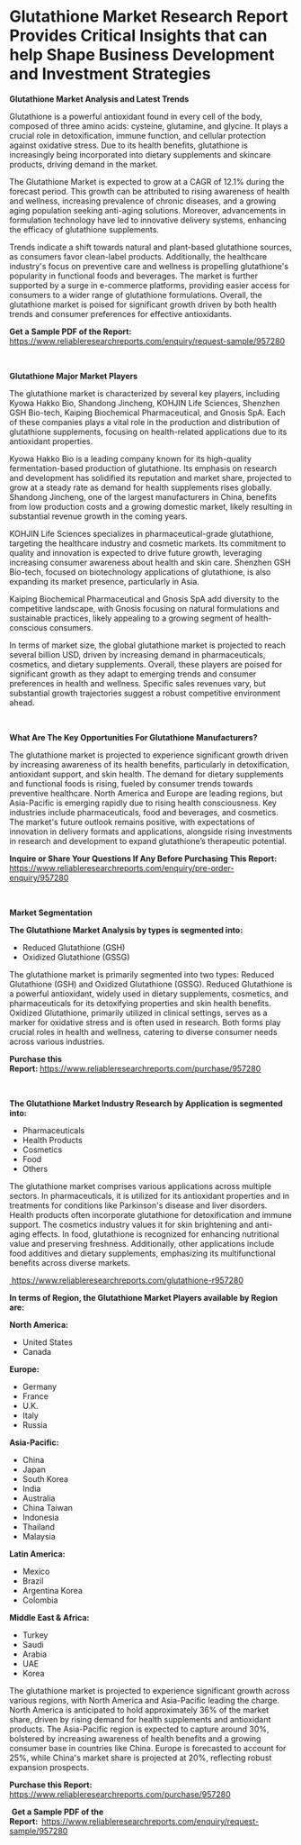 <p><h1>Glutathione Market Research Report Provides Critical Insights that can help Shape Business Development and Investment Strategies</h1></p><p><strong>Glutathione Market Analysis and Latest Trends</strong></p>
<p><p>Glutathione is a powerful antioxidant found in every cell of the body, composed of three amino acids: cysteine, glutamine, and glycine. It plays a crucial role in detoxification, immune function, and cellular protection against oxidative stress. Due to its health benefits, glutathione is increasingly being incorporated into dietary supplements and skincare products, driving demand in the market.</p><p>The Glutathione Market is expected to grow at a CAGR of 12.1% during the forecast period. This growth can be attributed to rising awareness of health and wellness, increasing prevalence of chronic diseases, and a growing aging population seeking anti-aging solutions. Moreover, advancements in formulation technology have led to innovative delivery systems, enhancing the efficacy of glutathione supplements. </p><p>Trends indicate a shift towards natural and plant-based glutathione sources, as consumers favor clean-label products. Additionally, the healthcare industry's focus on preventive care and wellness is propelling glutathione's popularity in functional foods and beverages. The market is further supported by a surge in e-commerce platforms, providing easier access for consumers to a wider range of glutathione formulations. Overall, the glutathione market is poised for significant growth driven by both health trends and consumer preferences for effective antioxidants.</p></p>
<p><strong>Get a Sample PDF of the Report:&nbsp;</strong> <a href="https://www.reliableresearchreports.com/enquiry/request-sample/957280?utm_campaign=2753&utm_medium=2&utm_source=Github&utm_content=ia&utm_term=19042025&utm_id=glutathione">https://www.reliableresearchreports.com/enquiry/request-sample/957280</a></p>
<p>&nbsp;</p>
<p><strong>Glutathione Major Market Players</strong></p>
<p><p>The glutathione market is characterized by several key players, including Kyowa Hakko Bio, Shandong Jincheng, KOHJIN Life Sciences, Shenzhen GSH Bio-tech, Kaiping Biochemical Pharmaceutical, and Gnosis SpA. Each of these companies plays a vital role in the production and distribution of glutathione supplements, focusing on health-related applications due to its antioxidant properties. </p><p>Kyowa Hakko Bio is a leading company known for its high-quality fermentation-based production of glutathione. Its emphasis on research and development has solidified its reputation and market share, projected to grow at a steady rate as demand for health supplements rises globally. Shandong Jincheng, one of the largest manufacturers in China, benefits from low production costs and a growing domestic market, likely resulting in substantial revenue growth in the coming years.</p><p>KOHJIN Life Sciences specializes in pharmaceutical-grade glutathione, targeting the healthcare industry and cosmetic markets. Its commitment to quality and innovation is expected to drive future growth, leveraging increasing consumer awareness about health and skin care. Shenzhen GSH Bio-tech, focused on biotechnology applications of glutathione, is also expanding its market presence, particularly in Asia.</p><p>Kaiping Biochemical Pharmaceutical and Gnosis SpA add diversity to the competitive landscape, with Gnosis focusing on natural formulations and sustainable practices, likely appealing to a growing segment of health-conscious consumers.</p><p>In terms of market size, the global glutathione market is projected to reach several billion USD, driven by increasing demand in pharmaceuticals, cosmetics, and dietary supplements. Overall, these players are poised for significant growth as they adapt to emerging trends and consumer preferences in health and wellness. Specific sales revenues vary, but substantial growth trajectories suggest a robust competitive environment ahead.</p></p>
<p>&nbsp;</p>
<p><strong>What Are The Key Opportunities For Glutathione Manufacturers?</strong></p>
<p><p>The glutathione market is projected to experience significant growth driven by increasing awareness of its health benefits, particularly in detoxification, antioxidant support, and skin health. The demand for dietary supplements and functional foods is rising, fueled by consumer trends towards preventive healthcare. North America and Europe are leading regions, but Asia-Pacific is emerging rapidly due to rising health consciousness. Key industries include pharmaceuticals, food and beverages, and cosmetics. The market's future outlook remains positive, with expectations of innovation in delivery formats and applications, alongside rising investments in research and development to expand glutathione’s therapeutic potential.</p></p>
<p><strong>Inquire or Share Your Questions If Any Before Purchasing This Report:</strong> <a href="https://www.reliableresearchreports.com/enquiry/pre-order-enquiry/957280?utm_campaign=2753&utm_medium=2&utm_source=Github&utm_content=ia&utm_term=19042025&utm_id=glutathione">https://www.reliableresearchreports.com/enquiry/pre-order-enquiry/957280</a></p>
<p>&nbsp;</p>
<p><strong>Market Segmentation</strong></p>
<p><strong>The Glutathione Market Analysis by types is segmented into:</strong></p>
<p><ul><li>Reduced Glutathione (GSH)</li><li>Oxidized Glutathione (GSSG)</li></ul></p>
<p><p>The glutathione market is primarily segmented into two types: Reduced Glutathione (GSH) and Oxidized Glutathione (GSSG). Reduced Glutathione is a powerful antioxidant, widely used in dietary supplements, cosmetics, and pharmaceuticals for its detoxifying properties and skin health benefits. Oxidized Glutathione, primarily utilized in clinical settings, serves as a marker for oxidative stress and is often used in research. Both forms play crucial roles in health and wellness, catering to diverse consumer needs across various industries.</p></p>
<p><strong>Purchase this Report:&nbsp;</strong><a href="https://www.reliableresearchreports.com/purchase/957280?utm_campaign=2753&utm_medium=2&utm_source=Github&utm_content=ia&utm_term=19042025&utm_id=glutathione">https://www.reliableresearchreports.com/purchase/957280</a></p>
<p>&nbsp;</p>
<p><strong>The Glutathione Market Industry Research by Application is segmented into:</strong></p>
<p><ul><li>Pharmaceuticals</li><li>Health Products</li><li>Cosmetics</li><li>Food</li><li>Others</li></ul></p>
<p><p>The glutathione market comprises various applications across multiple sectors. In pharmaceuticals, it is utilized for its antioxidant properties and in treatments for conditions like Parkinson's disease and liver disorders. Health products often incorporate glutathione for detoxification and immune support. The cosmetics industry values it for skin brightening and anti-aging effects. In food, glutathione is recognized for enhancing nutritional value and preserving freshness. Additionally, other applications include food additives and dietary supplements, emphasizing its multifunctional benefits across diverse markets.</p></p>
<p><a href="https://www.reliableresearchreports.com/glutathione-r957280?utm_campaign=2753&utm_medium=2&utm_source=Github&utm_content=ia&utm_term=19042025&utm_id=glutathione">&nbsp;https://www.reliableresearchreports.com/glutathione-r957280</a></p>
<p><strong>In terms of Region, the Glutathione Market Players available by Region are:</strong></p>
<p>
    <p> <strong> North America: </strong>
        <ul>
            <li>United States</li>
            <li>Canada</li>
        </ul>
        </p> 
    <p> <strong> Europe: </strong>
        <ul>
            <li>Germany</li>
            <li>France</li>
            <li>U.K.</li>
            <li>Italy</li>
            <li>Russia</li>
        </ul>
        </p> 
    <p> <strong> Asia-Pacific: </strong>
        <ul>
            <li>China</li>
            <li>Japan</li>
            <li>South Korea</li>
            <li>India</li>
            <li>Australia</li>
            <li>China Taiwan</li>
            <li>Indonesia</li>
            <li>Thailand</li>
            <li>Malaysia</li>
        </ul>
        </p> 
    <p> <strong> Latin America: </strong>
        <ul>
            <li>Mexico</li>
            <li>Brazil</li>
            <li>Argentina Korea</li>
            <li>Colombia</li>
        </ul>
        </p> 
    <p> <strong> Middle East & Africa: </strong>
        <ul>
            <li>Turkey</li>
            <li>Saudi</li>
            <li>Arabia</li>
            <li>UAE</li>
            <li>Korea</li>
        </ul>
    </p>
    </p>
<p><p>The glutathione market is projected to experience significant growth across various regions, with North America and Asia-Pacific leading the charge. North America is anticipated to hold approximately 36% of the market share, driven by rising demand for health supplements and antioxidant products. The Asia-Pacific region is expected to capture around 30%, bolstered by increasing awareness of health benefits and a growing consumer base in countries like China. Europe is forecasted to account for 25%, while China's market share is projected at 20%, reflecting robust expansion prospects.</p></p>
<p><strong>Purchase this Report: </strong><a href="https://www.reliableresearchreports.com/purchase/957280?utm_campaign=2753&utm_medium=2&utm_source=Github&utm_content=ia&utm_term=19042025&utm_id=glutathione">https://www.reliableresearchreports.com/purchase/957280</a></p>
<p>&nbsp;<strong>Get a Sample PDF of the Report:&nbsp;&nbsp;</strong><a href="https://www.reliableresearchreports.com/enquiry/request-sample/957280?utm_campaign=2753&utm_medium=2&utm_source=Github&utm_content=ia&utm_term=19042025&utm_id=glutathione">https://www.reliableresearchreports.com/enquiry/request-sample/957280</a></p>
<p><strong></strong></p>
<p><p></p><p></p><p></p></p>
